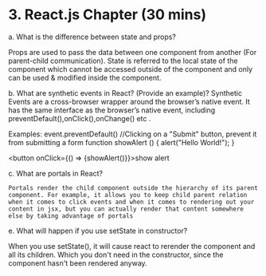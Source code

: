 # 3. React.js Chapter (30 mins)

a. What is the difference between state and props? 

  Props are used to pass the data between one component from another (For parent-child communication).
State is referred to the local state of the component which cannot be accessed outside of the component and only can be used & modified inside the component.

b. What are synthetic events in React? (Provide an example)?
	Synthetic Events are a cross-browser wrapper around the browser’s native event. It has the same interface as the browser’s native event, including preventDefault(),onClick(),onChange() etc .

Examples:
    event.preventDefault() //Clicking on a "Submit" button, prevent it from submitting a form
  function showAlert () {
      alert("Hello World!");
   }

  <button onClick={() => {showAlert()}}>show alert </button>


c. What are portals in React? 

	Portals render the child component outside the hierarchy of its parent component. For example, it allows you to keep child parent relation when it comes to click events and when it comes to rendering out your content in jsx, but you can actually render that content somewhere else by taking advantage of portals

e. What will happen if you use setState in constructor?

When you use setState(), it will cause react to rerender the component and all its children. Which you don't need in the constructor, since the component hasn't been rendered anyway.
